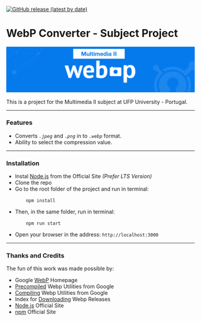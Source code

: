 [![GitHub release (latest by date)](https://img.shields.io/github/v/release/RetlavSource/WebP_Converter?color=brightgreen&include_prereleases&label=latest%20release&style=plastic)](https://github.com/RetlavSource/WebP_Converter/releases)

# WebP Converter - Subject Project
![WebP Converter Info Banner](public/img/heading.png)

This is a project for the Multimedia II subject at UFP University - Portugal.

---

### Features
- Converts *`.jpeg`* and *`.png`* in to *`.webp`* format.
- Ability to select the compression value.

---

### Installation
- Instal [Node.js](https://nodejs.org/en/download/) from the Official Site *(Prefer LTS Version)*
- Clone the repo
- Go to the root folder of the project and run in terminal: 
    ```shell
        npm install
    ```
- Then, in the same folder, run in terminal: 
    ```shell
        npm run start
    ```
- Open your browser in the address: `http://localhost:3000`

---

### Thanks and Credits
The fun of this work was made possible by:
- Google [WebP](https://developers.google.com/speed/webp) Homepage
- [Precompiled](https://developers.google.com/speed/webp/docs/precompiled) Webp Utilities from Google
- [Compiling](https://developers.google.com/speed/webp/docs/compiling) Webp Utilities from Google
- Index for [Downloading](https://storage.googleapis.com/downloads.webmproject.org/releases/webp/index.html) Webp Releases
- [Node.js](https://nodejs.org/en/) Official Site
- [npm](https://www.npmjs.com) Official Site
